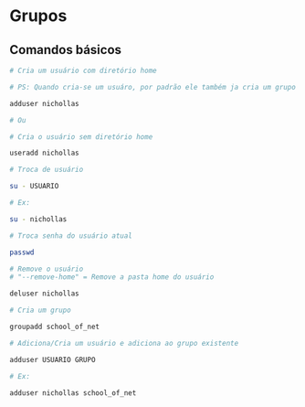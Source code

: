 # Grupos

## Comandos básicos

```bash
# Cria um usuário com diretório home

# PS: Quando cria-se um usuáro, por padrão ele também ja cria um grupo com o mesmo nome

adduser nichollas

# Ou

# Cria o usuário sem diretório home

useradd nichollas
```

```bash
# Troca de usuário

su - USUARIO

# Ex:

su - nichollas
```

```bash
# Troca senha do usuário atual

passwd
```

```bash
# Remove o usuário
# "--remove-home" = Remove a pasta home do usuário

deluser nichollas
```

```bash
# Cria um grupo

groupadd school_of_net
```

```bash
# Adiciona/Cria um usuário e adiciona ao grupo existente

adduser USUARIO GRUPO

# Ex:

adduser nichollas school_of_net
```

